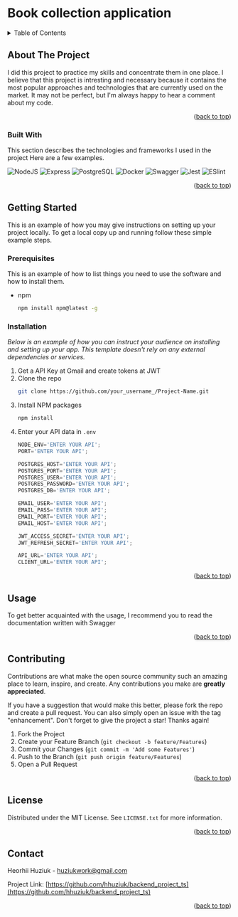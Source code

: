 <a name="readme-top"></a>

# Book collection application


<!-- TABLE OF CONTENTS -->
<details>
  <summary>Table of Contents</summary>
  <ol>
    <li>
      <a href="#about-the-project">About The Project</a>
      <ul>
        <li><a href="#built-with">Built With</a></li>
      </ul>
    </li>
    <li>
      <a href="#getting-started">Getting Started</a>
      <ul>
        <li><a href="#prerequisites">Prerequisites</a></li>
        <li><a href="#installation">Installation</a></li>
      </ul>
    </li>
    <li><a href="#usage">Usage</a></li>
    <li><a href="#contributing">Contributing</a></li>
    <li><a href="#license">License</a></li>
    <li><a href="#contact">Contact</a></li>
  </ol>
</details>

<!-- ABOUT THE PROJECT -->
## About The Project

I did this project to practice my skills and concentrate them in one place. I believe that this project is intresting and necessary because it contains the most popular approaches and technologies that are currently used on the market. It may not be perfect, but I'm always happy to hear a comment about my code.

<p align="right">(<a href="#readme-top">back to top</a>)</p>


### Built With

This section describes the technologies and frameworks I used in the project Here are a few examples.

![NodeJS](https://img.shields.io/badge/Node%20js-339933?style=for-the-badge&logo=nodedotjs&logoColor=white)
![Express](https://img.shields.io/badge/Express%20js-000000?style=for-the-badge&logo=express&logoColor=white)
![PostgreSQL](https://img.shields.io/badge/PostgreSQL-316192?style=for-the-badge&logo=postgresql&logoColor=white)
![Docker](https://img.shields.io/badge/Docker-2CA5E0?style=for-the-badge&logo=docker&logoColor=white)
![Swagger](https://img.shields.io/badge/Swagger-85EA2D?style=for-the-badge&logo=Swagger&logoColor=white)
![Jest](https://img.shields.io/badge/Jest-C21325?style=for-the-badge&logo=jest&logoColor=white)
![ESlint](https://img.shields.io/badge/eslint-3A33D1?style=for-the-badge&logo=eslint&logoColor=white)

<p align="right">(<a href="#readme-top">back to top</a>)</p>

<!-- GETTING STARTED -->
## Getting Started

This is an example of how you may give instructions on setting up your project locally.
To get a local copy up and running follow these simple example steps.

### Prerequisites

This is an example of how to list things you need to use the software and how to install them.
* npm
  ```sh
  npm install npm@latest -g
  ```


### Installation

_Below is an example of how you can instruct your audience on installing and setting up your app. This template doesn't rely on any external dependencies or services._

1. Get a API Key at Gmail and create tokens at JWT
2. Clone the repo
   ```sh
   git clone https://github.com/your_username_/Project-Name.git
   ```
3. Install NPM packages
   ```sh
   npm install
   ```
4. Enter your API data in `.env`
   ```js
   NODE_ENV='ENTER YOUR API';
   PORT='ENTER YOUR API';
   
   POSTGRES_HOST='ENTER YOUR API';
   POSTGRES_PORT='ENTER YOUR API';
   POSTGRES_USER='ENTER YOUR API';
   POSTGRES_PASSWORD='ENTER YOUR API';
   POSTGRES_DB='ENTER YOUR API';
   
   EMAIL_USER='ENTER YOUR API';
   EMAIL_PASS='ENTER YOUR API';
   EMAIL_PORT='ENTER YOUR API';
   EMAIL_HOST='ENTER YOUR API';

   JWT_ACCESS_SECRET='ENTER YOUR API';
   JWT_REFRESH_SECRET='ENTER YOUR API';
   
   API_URL='ENTER YOUR API';
   CLIENT_URL='ENTER YOUR API';
   ```

<p align="right">(<a href="#readme-top">back to top</a>)</p>

<!-- USAGE EXAMPLES -->
## Usage

To get better acquainted with the usage, I recommend you to read the documentation written with Swagger

<p align="right">(<a href="#readme-top">back to top</a>)</p>

<!-- CONTRIBUTING -->
## Contributing

Contributions are what make the open source community such an amazing place to learn, inspire, and create. Any contributions you make are **greatly appreciated**.

If you have a suggestion that would make this better, please fork the repo and create a pull request. You can also simply open an issue with the tag "enhancement".
Don't forget to give the project a star! Thanks again!

1. Fork the Project
2. Create your Feature Branch (`git checkout -b feature/Features`)
3. Commit your Changes (`git commit -m 'Add some Features'`)
4. Push to the Branch (`git push origin feature/Features`)
5. Open a Pull Request

<p align="right">(<a href="#readme-top">back to top</a>)</p>

<!-- LICENSE -->
## License

Distributed under the MIT License. See `LICENSE.txt` for more information.

<p align="right">(<a href="#readme-top">back to top</a>)</p>


<!-- CONTACT -->
## Contact
Heorhii Huziuk - huziukwork@gmail.com

Project Link: [https://github.com/hhuziuk/backend_project_ts](https://github.com/hhuziuk/backend_project_ts)

<p align="right">(<a href="#readme-top">back to top</a>)</p>





